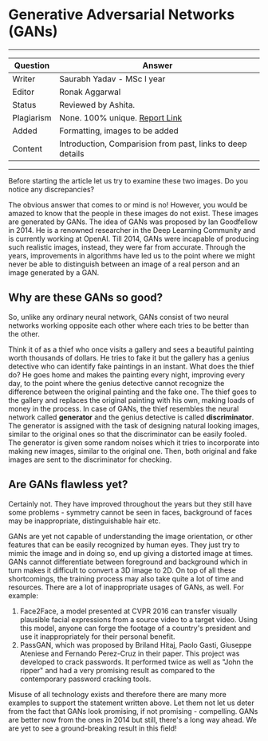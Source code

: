 # Generative Adversarial Networks (GANs)

---

| Question   | Answer                                                            |
| ---------- | ----------------------------------------------------------------- |
| Writer     | Saurabh Yadav - MSc I year                                        |
| Editor     | Ronak Aggarwal                                                    |
| Status     | Reviewed by Ashita.                                               |
| Plagiarism | None. 100% unique. [Report Link](./plag-reports/plag-gans-v1.pdf) |
| Added      | Formatting, images to be added                                    |
| Content    | Introduction, Comparision from past, links to deep details        |

---
Before starting the article let us try to examine these two images. Do you notice any discrepancies?

The obvious answer that comes to or mind is no! However, you would be amazed to know that the people in these images do not exist. These images are generated by GANs. The idea of GANs was proposed by Ian Goodfellow in 2014. He is a renowned researcher in the Deep Learning Community and is currently working at OpenAI. Till 2014, GANs were incapable of producing such realistic images, instead, they were far from accurate. Through the years, improvements in algorithms have led us to the point where we might never be able to distinguish between an image of a real person and an image generated by a GAN.


## Why are these GANs so good?

So, unlike any ordinary neural network, GANs consist of two neural networks working opposite each other where each tries to be better than the other.

Think it of as a thief who once visits a gallery and sees a beautiful painting worth thousands of dollars. He tries to fake it but the gallery has a genius detective who can identify fake paintings in an instant. What does the thief do? He goes home and makes the painting every night, improving every day, to the point where the genius detective cannot recognize the difference between the original painting and the fake one. The thief goes to the gallery and replaces the original painting with his own, making loads of money in the process. In case of GANs, the thief resembles the neural network called **generator** and the genius detective is called **discriminator**.
The generator is assigned with the task of designing natural looking images, similar to the original ones so that the discriminator can be easily fooled. The generator is given some random noises which it tries to incorporate into making new images, similar to the original one. Then, both original and fake images are sent to the discriminator for checking.

## Are GANs flawless yet?

Certainly not. They have improved throughout the years but they still have some problems - symmetry cannot be seen in faces, background of faces may be inappropriate, distinguishable hair etc.
 
GANs are yet not capable of understanding the image orientation, or other features that can be easily recognized by human eyes. They just try to mimic the image and in doing so, end up giving a distorted image at times. GANs cannot differentiate between foreground and background which in turn makes it difficult to convert a 3D image to 2D. On top of all these shortcomings, the training process may also take quite a lot of time and resources. 
There are a lot of inappropriate usages of GANs, as well. For example:
1. Face2Face, a model presented at CVPR 2016 can transfer visually plausible facial expressions from a source video to a target video. Using this model, anyone can forge the footage of a country's president and use it inappropriately for their personal benefit.
2.	PassGAN, which was proposed by Briland Hitaj, Paolo Gasti, Giuseppe Ateniese and Fernando Perez-Cruz in their paper. This project was developed to crack passwords. It performed twice as well as "John the ripper" and had a very promising result as compared to the contemporary password cracking tools.


Misuse of all technology exists and therefore there are many more examples to support the statement written above. Let them not let us deter from the fact that GANs look promising, if not promising - compelling. GANs are better now from the ones in 2014 but still, there's a long way ahead. We are yet to see a ground-breaking result in this field!

